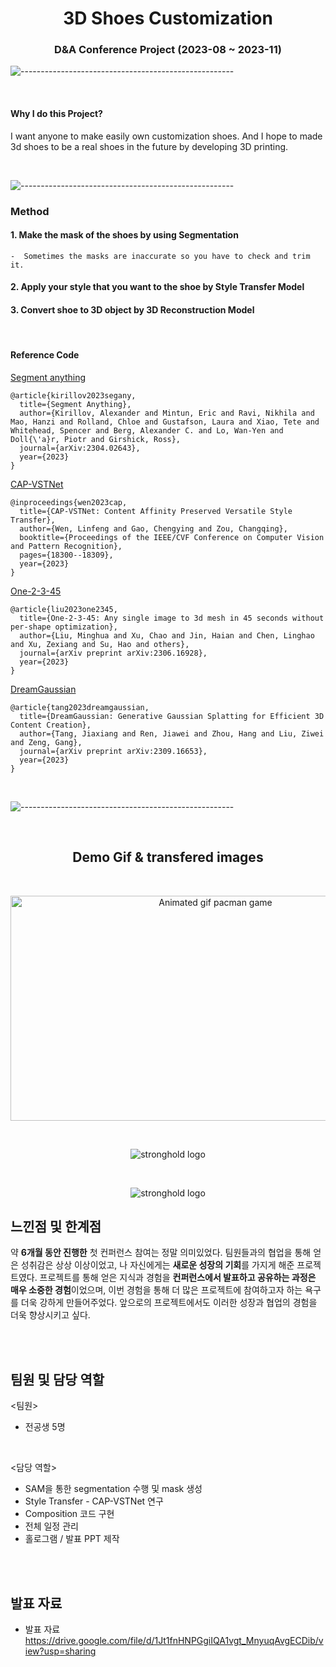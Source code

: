 <h1 align = "center"> 3D Shoes Customization </h1>

<h3 align="center"> D&A Conference Project  (2023-08 ~ 2023-11) </h3>


![-----------------------------------------------------](https://raw.githubusercontent.com/andreasbm/readme/master/assets/lines/rainbow.png)

<br>

#### Why I do this Project?
I want anyone to make easily own customization shoes. And I hope to made 3d shoes to be a real shoes in the future by developing 3D printing.

<br>


![-----------------------------------------------------](https://raw.githubusercontent.com/andreasbm/readme/master/assets/lines/rainbow.png)


<h3 align="left"> Method </h3>

#### 1. Make the mask of the shoes by using Segmentation
    -  Sometimes the masks are inaccurate so you have to check and trim it.


#### 2. Apply your style that you want to the shoe by Style Transfer Model


#### 3. Convert shoe to 3D object by 3D Reconstruction Model


<br>

<h4 align="left"> Reference Code </h4>

[Segment anything](https://github.com/facebookresearch/segment-anything)
```
@article{kirillov2023segany,
  title={Segment Anything},
  author={Kirillov, Alexander and Mintun, Eric and Ravi, Nikhila and Mao, Hanzi and Rolland, Chloe and Gustafson, Laura and Xiao, Tete and Whitehead, Spencer and Berg, Alexander C. and Lo, Wan-Yen and Doll{\'a}r, Piotr and Girshick, Ross},
  journal={arXiv:2304.02643},
  year={2023}
}
```

[CAP-VSTNet](https://github.com/linfengWen98/CAP-VSTNet)
```
@inproceedings{wen2023cap,
  title={CAP-VSTNet: Content Affinity Preserved Versatile Style Transfer},
  author={Wen, Linfeng and Gao, Chengying and Zou, Changqing},
  booktitle={Proceedings of the IEEE/CVF Conference on Computer Vision and Pattern Recognition},
  pages={18300--18309},
  year={2023}
}
```

[One-2-3-45](https://github.com/One-2-3-45/One-2-3-45)
```
@article{liu2023one2345,
  title={One-2-3-45: Any single image to 3d mesh in 45 seconds without per-shape optimization},
  author={Liu, Minghua and Xu, Chao and Jin, Haian and Chen, Linghao and Xu, Zexiang and Su, Hao and others},
  journal={arXiv preprint arXiv:2306.16928},
  year={2023}
}
```

[DreamGaussian](https://github.com/dreamgaussian/dreamgaussian)
```
@article{tang2023dreamgaussian,
  title={DreamGaussian: Generative Gaussian Splatting for Efficient 3D Content Creation},
  author={Tang, Jiaxiang and Ren, Jiawei and Zhou, Hang and Liu, Ziwei and Zeng, Gang},
  journal={arXiv preprint arXiv:2309.16653},
  year={2023}
}
```
<br>

![-----------------------------------------------------](https://raw.githubusercontent.com/andreasbm/readme/master/assets/lines/rainbow.png)

<br>
<div align="center">

<h2 align="center"> Demo Gif & transfered images </h2>

<br>

<p float="center">
  <img src="video.gif" alt="Animated gif pacman game" height="360px" width="640px" />
</p>

</div>


<br>
<div align="center">

![stronghold logo](result1.png)

<br>

![stronghold logo](result2.png)
</div>


## 느낀점 및 한계점

약 **6개월 동안 진행한** 첫 컨퍼런스 참여는 정말 의미있었다. 팀원들과의 협업을 통해 얻은 성취감은 상상 이상이었고, 나 자신에게는 **새로운 성장의 기회**를 가지게 해준 프로젝트였다. 프로젝트를 통해 얻은 지식과 경험을 **컨퍼런스에서 발표하고 공유하는 과정은 매우 소중한 경험**이었으며, 이번 경험을 통해 더 많은 프로젝트에 참여하고자 하는 욕구를 더욱 강하게 만들어주었다. 앞으로의 프로젝트에서도 이러한 성장과 협업의 경험을 더욱 향상시키고 싶다.     

<br>

<br>

## 팀원 및 담당 역할  

<팀원>  
- 전공생 5명   

<br>
  
<담당 역할>    
- SAM을 통한 segmentation 수행 및 mask 생성
- Style Transfer - CAP-VSTNet 연구
- Composition 코드 구현
- 전체 일정 관리
- 홀로그램 / 발표 PPT 제작

<br/>

<br>

## 발표 자료 

- 발표 자료  
https://drive.google.com/file/d/1Jt1fnHNPGgiIQA1vgt_MnyuqAvgECDib/view?usp=sharing  
